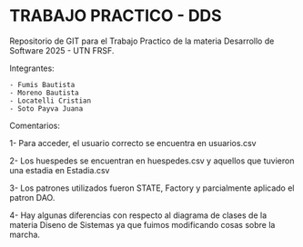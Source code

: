 # TRABAJO PRACTICO - DDS
Repositorio de GIT para el Trabajo Practico de la materia Desarrollo de Software 2025 - UTN FRSF.

Integrantes: 

    - Fumis Bautista
    - Moreno Bautista
    - Locatelli Cristian
    - Soto Payva Juana

Comentarios:

1- Para acceder, el usuario correcto se encuentra en usuarios.csv

2- Los huespedes se encuentran en huespedes.csv y aquellos que tuvieron una estadia en Estadia.csv


3- Los patrones utilizados fueron STATE, Factory y parcialmente aplicado el patron DAO.

4- Hay algunas diferencias con respecto al diagrama de clases de la materia Diseno de Sistemas ya que fuimos modificando cosas sobre la marcha. 